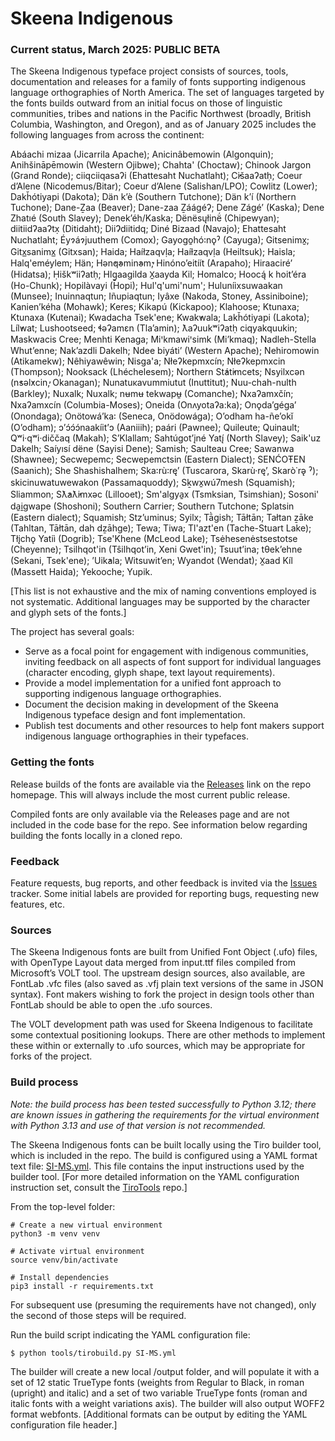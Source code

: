 # Skeena Indigenous

### Current status, March 2025: PUBLIC BETA

The Skeena Indigenous typeface project consists of sources, tools, documentation and releases for a family of fonts supporting indigenous language orthographies of North America. The set of languages targeted by the fonts builds outward from an initial focus on those of linguistic communities, tribes and nations in the Pacific Northwest (broadly, British Columbia, Washington, and Oregon), and as of January 2025 includes the following languages from across the continent:

Abáachi mizaa (Jicarrila Apache); Anicinâbemowin (Algonquin); Anihšināpēmowin (Western Ojibwe); Chahta' (Choctaw); Chinook Jargon (Grand Ronde); ciiqciiqasaʔi (Ehattesaht Nuchatlaht); C̕išaaʔatḥ; Coeur d’Alene (Nicodemus/Bitar); Coeur d’Alene (Salishan/LPO); Cowlitz (Lower); Dakȟótiyapi (Dakota); Dän kʼè (Southern Tutchone); Dän kʼí (Northern Tuchone); Dane-Ẕaa (Beaver); Dane-zaa Ẕáágéʔ; Dene Zágéʼ (Kaska); Dene Zhatıé (South Slavey); Denek’éh/Kaska; Dënësųłinë́ (Chipewyan); diitiidʔaaʔtx̣ (Ditidaht); DiiɁdiitidq; Diné Bizaad (Navajo); Ehattesaht Nuchatlaht; Éyɂáɂjuuthem (Comox); Gayogo̱hó꞉nǫˀ (Cayuga); Gitsenimx̱; Gitx̲sanimx̲ (Gitxsan); Haida; Haíłzaqvḷa; Haíɫzaqvḷa (Heiltsuk); Haisla; Halq'eméylem; Hän; Hən̓q̓əmin̓əm̓; Hinónoʼeitíít (Arapaho); Hiraaciré’ (Hidatsa); Ḥiškʷiiʔatḥ; Hlg̱aagilda X̱aayda Kil; Homalco; Hoocą́ k hoit’éra (Ho-Chunk); Hopilàvayi (Hopi); Hul'q'umi'num'; Huluníixsuwaakan (Munsee); Inuinnaqtun; Iñupiaqtun; Iyâxe (Nakoda, Stoney, Assiniboine); Kanien’kéha (Mohawk); Keres; Kikapú (Kickapoo); Klahoose; Ktunaxa; Ktunaxa (Kutenai); Kwadacha Tsek'ene; Kwak̓wala; Lakȟótiyapi (Lakota); Líl̓wat; Lushootseed; ɬəʔamɛn (Tla’amin); ƛaʔuukʷiʔatḥ ciqyakquukin; Maskwacis Cree; Menhti Kenaga; Miꞌkmawiꞌsimk (Mi’kmaq); Nadleh-Stella Whut’enne; Nak’azdli Dakelh; Ndee biyáti’ (Western Apache); Nehiromowin (Atikamekw); Nêhiyawêwin; Nisga'a; Nłeʔkepmxcín; Nłeʔkepmxcin (Thompson); Nooksack (Lhéchelesem); Northern St̓át̓imcets; Nsyilxcən (n̓səl̓xcin̓, Okanagan); Nunatuĸavummiutut (Inuttitut); Nuu-chah-nulth (Barkley); Nuxalk; Nuxalk; nʉmʉ tekwapʉ̱ (Comanche); Nxaʔamxčín; Nxaʔamxcín (Columbia-Moses); Oneida (Onʌyotaʔa:ka); Onǫda’géga’ (Onondaga); Onötowá’ka꞉ (Seneca, Onödowága); Oʼodham ha-ñeʼokĭ (Oʼodham); ɔ’ɔ́ɔ́ɔ́naakíit’ɔ (Aaniiih); paári (Pawnee); Quileute; Quinault; Qʷi·qʷi·diččaq (Makah); S’Klallam; Sahtúgot’įné Yatı̨́ (North Slavey); Saik'uz Dakelh; Saı́yısı́ dëne (Sayisi Dene); Samish; Saulteau Cree; Sawanwa (Shawnee); Secwepemc; Secwepemctsin (Eastern Dialect); SENĆOŦEN (Saanich); She Shashishalhem; Ska꞉rù꞉rę’ (Tuscarora, Skarù·rę’, Skarò˙rə̨ ˀ); skicinuwatuwewakon (Passamaquoddy); Sḵwx̱wú7mesh (Squamish); Sliammon; Sƛ̓aƛ̓imxǝc (Lillooet); Sm'algya̱x (Tsmksian, Tsimshian); Sosoni' da̱i̱gwape (Shoshoni); Southern Carrier; Southern Tutchone; Splatsin (Eastern dialect); Squamish; Stz’uminus; Syilx; Tā̀gish; Tāłtān; Tałtan ẕāke (Tahltan, Tāłtān, dah dẕāhge); Tewa; Tiwa; Tl'azt'en (Tache-Stuart Lake); Tłįchǫ Yatiì (Dogrib); Tse'Khene (McLeod Lake); Tsėhesenėstsestotse (Cheyenne); Tsilhqot'in (Tŝilhqot’in, Xeni Gwet'in); Tsuut’ina; tθek’ehne (Sekani, Tsek'ene); ’Uik̓ala; Witsuwit’en; Wyandot (Wendat); X̱aad Kíl (Massett Haida); Yekooche; Yupik.

[This list is not exhaustive and the mix of naming conventions employed is not systematic. Additional languages may be supported by the character and glyph sets of the fonts.]

The project has several goals:

* Serve as a focal point for engagement with indigenous communities, inviting feedback on all aspects of font support for individual languages (character encoding, glyph shape, text layout requirements).
* Provide a model implementation for a unified font approach to supporting indigenous language orthographies.
* Document the decision making in development of the Skeena Indigenous typeface design and font implementation.
* Publish test documents and other resources to help font makers support indigenous language orthographies in their typefaces.

### Getting the fonts

Release builds of the fonts are available via the [Releases](https://github.com/microsoft/Skeena-Indigenous-Typeface/releases) link on the repo homepage. This will always include the most current public release.

Compiled fonts are only available via the Releases page and are not included in the code base for the repo. See information below regarding building the fonts locally in a cloned repo.

### Feedback

Feature requests, bug reports, and other feedback is invited via the [Issues](https://github.com/microsoft/Skeena-Indigenous-Typeface/issues) tracker. Some initial labels are provided for reporting bugs, requesting new features, etc.

### Sources

The Skeena Indigenous fonts are built from Unified Font Object (.ufo) files, with OpenType Layout data merged from input.ttf files compiled from Microsoft’s VOLT tool. The upstream design sources, also available, are FontLab .vfc files (also saved as .vfj plain text versions of the same in JSON syntax). Font makers wishing to fork the project in design tools other than FontLab should be able to open the .ufo sources.

The VOLT development path was used for Skeena Indigenous to facilitate some contextual positioning lookups. There are other methods to implement these within or externally to .ufo sources, which may be appropriate for forks of the project.

### Build process

*Note: the build process has been tested successfully to Python 3.12; there are known issues in gathering the requirements for the virtual environment with Python 3.13 and use of that version is not recommended.*

The Skeena Indigenous fonts can be built locally using the Tiro builder tool, which is included in the repo. The build is configured using a YAML format text file: [SI-MS.yml](https://github.com/microsoft/Skeena-Indigenous-Typeface/blob/main/SI-MS.yml). This file contains the input instructions used by the builder tool. [For more detailed information on the YAML configuration instruction set, consult the [TiroTools](https://github.com/TiroTypeworks/TiroTools/tree/master/Builder) repo.]

From the top-level folder:

```
# Create a new virtual environment
python3 -m venv venv

# Activate virtual environment
source venv/bin/activate

# Install dependencies
pip3 install -r requirements.txt
```

For subsequent use (presuming the requirements have not changed), only the second of those steps will be required.

Run the build script indicating the YAML configuration file:

```
$ python tools/tirobuild.py SI-MS.yml
```
The builder will create a new local /output folder, and will populate it with a set of 12 static TrueType fonts (weights from Regular to Black, in roman (upright) and italic) and a set of two variable TrueType fonts (roman and italic fonts with a weight variations axis). The builder will also output WOFF2 format webfonts. [Additional formats can be output by editing the YAML configuration file header.]


